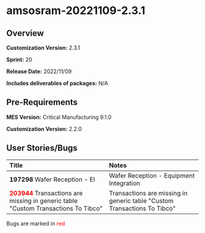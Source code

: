 ﻿# amsosram-20221109-2.3.1

## Overview

**Customization Version:** 2.3.1

**Sprint:** 20

**Release Date:** 2022/11/09

**Includes deliverables of packages:** N/A

## Pre-Requirements

**MES Version:** Critical Manufacturing 9.1.0

**Customization Version:** 2.2.0

## User Stories/Bugs

| Title        | Notes            |
| :----------- | :--------------- |
| **197298** Wafer Reception - EI | Wafer Reception - Equipment Integration  |
| <span style='color:red'>**203944**</span> Transactions are missing in generic table "Custom Transactions To Tibco" | Transactions are missing in generic table &quot;Custom Transactions To Tibco&quot;  |

Bugs are marked in <span style='color:red'>red</span>
